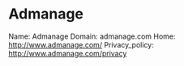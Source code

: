 
# Admanage

Name: Admanage
Domain: admanage.com
Home: http://www.admanage.com/
Privacy_policy: http://www.admanage.com/privacy
